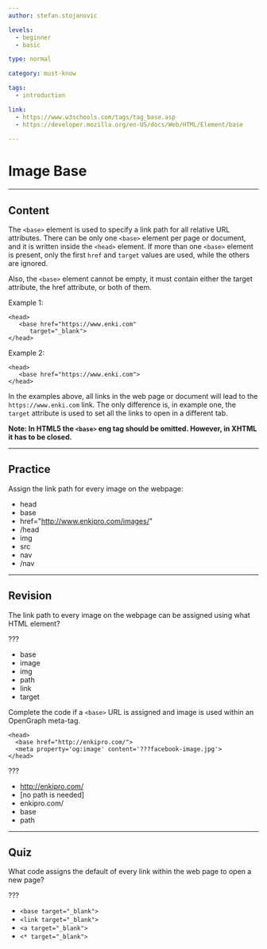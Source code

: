 ```yaml
---
author: stefan.stojanovic

levels:
  - beginner
  - basic

type: normal

category: must-know

tags:
  - introduction

link:
  - https://www.w3schools.com/tags/tag_base.asp
  - https://developer.mozilla.org/en-US/docs/Web/HTML/Element/base
  
---
```

# Image Base
---
## Content

The `<base>` element is used to specify a link path for all relative URL attributes. There can be only one `<base>` element per page or document, and it is written inside the `<head>` element. If more than one `<base>` element is present, only the first `href` and `target` values are used, while the others are ignored.

Also, the `<base>` element cannot be empty, it must contain either the target attribute, the href attribute, or both of them.

Example 1:
```
<head>
   <base href="https://www.enki.com" 
      target="_blank">
</head>
```

Example 2:
```
<head>
   <base href="https://www.enki.com">
</head>
 ```


In the examples above, all links in the web page or document will lead to the `https://www.enki.com` link. The only difference is, in example one, the `target` attribute is used to set all the links to open in a different tab. 


**Note: In HTML5 the `<base>` eng tag should be omitted. However, in XHTML it has to be closed.**

---
## Practice

Assign the link path for every image on the webpage:

<???>
  <??? ???>
<???>

* head
* base
* href="http://www.enkipro.com/images/"
* /head
* img
* src
* nav
* /nav

---
## Revision

The link path to every image on the webpage can be assigned using what HTML element?

???

* base
* image
* img
* path
* link
* target

Complete the code if a `<base>` URL is assigned and image is used within an OpenGraph meta-tag.

```
<head>
  <base href="http://enkipro.com/">
  <meta property='og:image' content='???facebook-image.jpg'>
</head>
```

???

* http://enkipro.com/
* [no path is needed]
* enkipro.com/
* base
* path

---
## Quiz

What code assigns the default of every link within the web page to open a new page?

???

* `<base target="_blank">`
* `<link target="_blank">`
* `<a target="_blank">`
* `<* target="_blank">`


